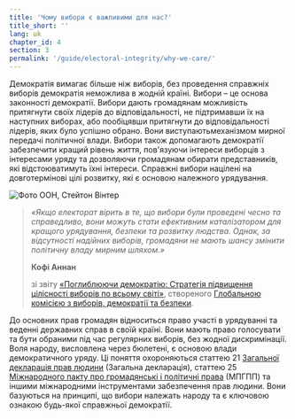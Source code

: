 ```yaml
---
title: 'Чому вибори є важливими для нас?'
title_short: ''
lang: uk
chapter_id: 4
section: 3
permalink: '/guide/electoral-integrity/why-we-care/'
---
```


Демократія вимагає більше ніж виборів, без проведення справжніх виборів демократія неможлива в жодній країні. Вибори – це основа законності демократії. Вибори дають громадянам можливість притягнути своїх лідерів до відповідальності, не підтримавши їх на наступних виборах, або пообіцявши притягнути до відповідальності лідерів, яких було успішно обрано. Вони виступаютьмеханізмом мирної передачі політичної влади. Вибори також допомагають демократії забезпечити кращий рівень життя, пов'язуючи інтереси виборців з інтересами уряду та дозволяючи громадянам обирати представників, які відстоюватимуть їхні інтереси. Справжні вибори націлені на довготермінові цілі розвитку, які є основою належного урядування.

 ![Фото ООН, Стейтон Вінтер](/images/guide/UN-Photo-Staton-Winter-482798.jpg) 

> _«Якщо електорат вірить в те, що вибори були проведені чесно та справедливо, вони можуть стати ефективним каталізатором для кращого урядування, безпеки та розвитку людства. Однак, за відсутності надійних виборів, громадяни не мають шансу змінити політичну владу мирним шляхом.»_
> 
> **Кофі Аннан**
> 
> зі звіту [«Поглиблюючи демократію: Стратегія підвищення цілісності виборів по всьому світі»](http://www.idea.int/news/deepening-democracy-a-strategy-for-improving-the-integrity-of-elections-worldwide.cfm), створеного [Глобальною комісією з виборів, демократії та безпеки](http://www.kofiannanfoundation.org/topics/supporting-democracy-and-elections-with-integrity/).

До основних прав громадян відноситься право участі в урядуванні та веденні державних справ в своїй країні. Вони мають право голосувати та бути обраними під час регулярних виборів, без жодної дискримінації. Воля народу, висловлена через бюлетені, є основою влади демократичного уряду. Ці поняття охороняються статтею 21 [Загальної декларація прав людини](http://www.un.org/uk/documents/udhr/index.shtml) (Загальна декларація), статтею 25 [Міжнародного пакту про громадянські і політичні права](http://www.ohchr.org/uk/professionalinterest/pages/ccpr.aspx) (МПГПП) та іншими міжнародними інструментами забезпечення прав людини. Вони базуються на принципі, що вибори належать народу та є ключовою ознакою будь-якої справжньої демократії.
